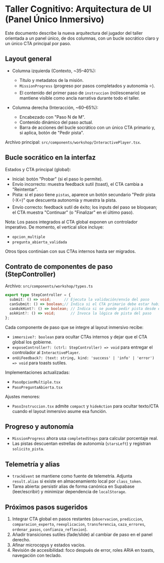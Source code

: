 # Taller Cognitivo: Arquitectura de UI (Panel Único Inmersivo)

Este documento describe la nueva arquitectura del jugador del taller orientada a un panel único, de dos columnas, con un bucle socrático claro y un único CTA principal por paso.

## Layout general

- Columna izquierda (Contexto, ~35–40%):
  - Título y metadatos de la misión.
  - `MissionProgress` (progreso por pasos completados y autonomía ⭐).
  - El contenido del primer paso de `instruccion` (rol/escenario) se mantiene visible como ancla narrativa durante todo el taller.

- Columna derecha (Interacción, ~60–65%):
  - Encabezado con "Paso N de M".
  - Contenido dinámico del paso actual.
  - Barra de acciones del bucle socrático con un único CTA primario y, si aplica, botón de "Pedir pista".

Archivo principal: `src/components/workshop/InteractivePlayer.tsx`.

## Bucle socrático en la interfaz

Estados y CTA principal (global):
- Inicial: botón "Probar" (si el paso lo permite).
- Envío incorrecto: muestra feedback sutil (toast), el CTA cambia a "Reintentar".
- Pista: si el paso tiene `pistas`, aparece un botón secundario "Pedir pista (-X⭐)" que descuenta autonomía y muestra la pista.
- Envío correcto: feedback sutil de éxito; los inputs del paso se bloquean; el CTA muestra "Continuar" (o "Finalizar" en el último paso).

Nota: Los pasos integrados al CTA global exponen un controlador imperativo. De momento, el vertical slice incluye:
- `opcion_multiple`
- `pregunta_abierta_validada`

Otros tipos continúan con sus CTAs internos hasta ser migrados.

## Contrato de componentes de paso (StepController)

Archivo: `src/components/workshop/types.ts`

```ts
export type StepController = {
  submit: () => void;      // Ejecuta la validación/envío del paso
  canSubmit: () => boolean;// Indica si el CTA primario debe estar habilitado
  canAskHint?: () => boolean; // Indica si se puede pedir pista desde el CTA global
  askHint?: () => void;       // Invoca la lógica de pista del paso
};
```

Cada componente de paso que se integre al layout inmersivo recibe:
- `immersive?: boolean` para ocultar CTAs internos y dejar que el CTA global los gobierne.
- `exposeController?: (ctrl: StepController) => void` para entregar el controlador al `InteractivePlayer`.
- `onUiFeedback?: (text: string, kind: 'success' | 'info' | 'error') => void` para toasts sutiles.

Implementaciones actualizadas:
- `PasoOpcionMultiple.tsx`
- `PasoPreguntaAbierta.tsx`

Ajustes menores:
- `PasoInstruccion.tsx` admite `compact` y `hideAction` para ocultar texto/CTA cuando el layout inmersivo asume esa función.

## Progreso y autonomía

- `MissionProgress` ahora usa `completedSteps` para calcular porcentaje real.
- Las pistas descuentan estrellas de autonomía (`starsLeft`) y registran `solicito_pista`.

## Telemetría y alias

- `trackEvent` se mantiene como fuente de telemetría. Adjunta `result.alias` si existe en almacenamiento local por `class_token`.
- Tarea abierta: persistir alias de forma canónica en Supabase (leer/escribir) y minimizar dependencia de `localStorage`.

## Próximos pasos sugeridos

1) Integrar CTA global en pasos restantes (`observacion`, `prediccion`, `comparacion_experto`, `reexplicacion`, `transferencia`, `caza_errores`, `ordenar_pasos`, `confianza_reflexion`).
2) Añadir transiciones sutiles (fade/slide) al cambiar de paso en el panel derecho.
3) Afinar microcopys y estados vacíos.
4) Revisión de accesibilidad: foco después de error, roles ARIA en toasts, navegación con teclado.
